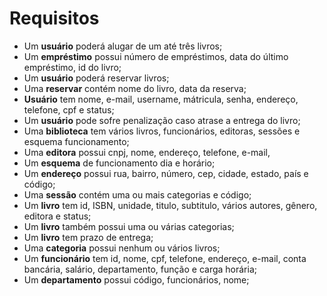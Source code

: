 # Requisitos


* Um **usuário** poderá alugar de um até três livros;
* Um **empréstimo** possui número de empréstimos, data do último empréstimo, id do livro;
* Um **usuário** poderá reservar livros;
* Uma **reservar** contém nome do livro, data da reserva;
* **Usuário** tem nome, e-mail, username, mátricula, senha, endereço, telefone, cpf e status;
* Um **usuário** pode sofre penalização caso atrase a entrega do livro;
* Uma **biblioteca** tem vários livros, funcionários, editoras, sessões e esquema funcionamento;
* Uma **editora** possui cnpj, nome, endereço, telefone, e-mail, 
* Um **esquema** de funcionamento dia e horário;
* Um **endereço** possui rua, bairro, número, cep, cidade, estado, país e código;
* Uma **sessão** contém uma ou mais categorias e código;
* Um **livro** tem id, ISBN, unidade, titulo, subtitulo, vários autores, gênero, editora e status;
* Um **livro** também possui uma ou várias categorias;
* Um **livro** tem prazo de entrega;
* Uma **categoria** possui nenhum ou vários livros;
* Um **funcionário** tem id, nome, cpf, telefone, endereço, e-mail, conta bancária, salário, departamento, função e carga horária;
* Um **departamento** possui código, funcionários, nome;
